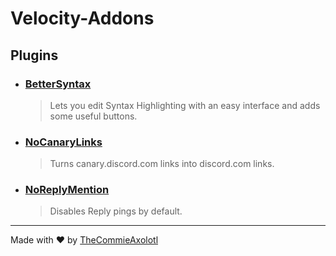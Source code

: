 # Velocity-Addons

## Plugins
 - ### [BetterSyntax](https://github.com/TheCommieAxolotl/Velocity-Addons/tree/main/Plugins/BetterSyntax)
    > Lets you edit Syntax Highlighting with an easy interface and adds some useful buttons.
 - ### [NoCanaryLinks](https://github.com/TheCommieAxolotl/Velocity-Addons/tree/main/Plugins/NoCanaryLinks)
    > Turns canary.discord.com links into discord.com links.
 - ### [NoReplyMention](https://github.com/TheCommieAxolotl/Velocity-Addons/tree/main/Plugins/NoReplyMentions)
    > Disables Reply pings by default.

___

Made with ❤️ by [TheCommieAxolotl](https://github.com/TheCommieAxolotl)

